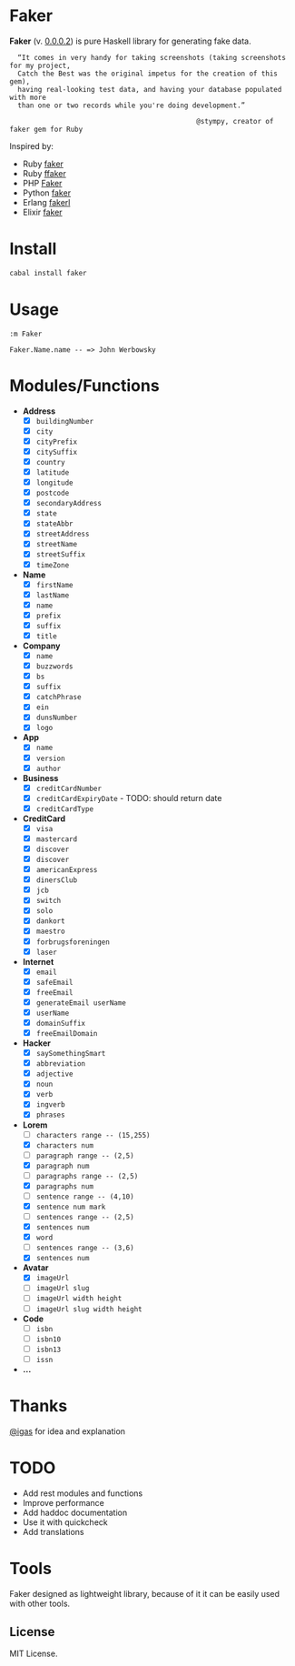 # Faker

**Faker** (v. [0.0.0.2](http://hackage.haskell.org/package/faker)) is pure Haskell library for generating fake data.

```
  “It comes in very handy for taking screenshots (taking screenshots for my project,
  Catch the Best was the original impetus for the creation of this gem),
  having real-looking test data, and having your database populated with more
  than one or two records while you're doing development.”

                                              @stympy, creator of faker gem for Ruby
```

Inspired by:

* Ruby [faker](https://github.com/stympy/faker)
* Ruby [ffaker](https://github.com/EmmanuelOga/ffaker)
* PHP [Faker](https://github.com/fzaninotto/Faker)
* Python [faker](https://github.com/joke2k/Faker)
* Erlang [fakerl](https://github.com/mawuli-ypa/fakerl)
* Elixir [faker](https://github.com/igas/faker)

# Install

```bash
cabal install faker
```

# Usage

```
:m Faker

Faker.Name.name -- => John Werbowsky
```

# Modules/Functions

* **Address**
  - [x] `buildingNumber`
  - [x] `city`
  - [x] `cityPrefix`
  - [x] `citySuffix`
  - [x] `country`
  - [x] `latitude`
  - [x] `longitude`
  - [x] `postcode`
  - [x] `secondaryAddress`
  - [x] `state`
  - [x] `stateAbbr`
  - [x] `streetAddress`
  - [x] `streetName`
  - [x] `streetSuffix`
  - [x] `timeZone`
* **Name**
  - [x] `firstName`
  - [x] `lastName`
  - [x] `name`
  - [x] `prefix`
  - [x] `suffix`
  - [x] `title`
* **Company**
  - [x] `name`
  - [x] `buzzwords`
  - [x] `bs`
  - [x] `suffix`
  - [x] `catchPhrase`
  - [x] `ein`
  - [x] `dunsNumber`
  - [x] `logo`
* **App**
  - [x] `name`
  - [x] `version`
  - [x] `author`
* **Business**
  - [x] `creditCardNumber`
  - [x] `creditCardExpiryDate` - TODO: should return date
  - [x] `creditCardType`
* **CreditCard**
  - [x] `visa`
  - [x] `mastercard`
  - [x] `discover`
  - [x] `discover`
  - [x] `americanExpress`
  - [x] `dinersClub`
  - [x] `jcb`
  - [x] `switch`
  - [x] `solo`
  - [x] `dankort`
  - [x] `maestro`
  - [x] `forbrugsforeningen`
  - [x] `laser`
* **Internet**
  - [x] `email`
  - [x] `safeEmail`
  - [x] `freeEmail`
  - [x] `generateEmail userName`
  - [x] `userName`
  - [x] `domainSuffix`
  - [x] `freeEmailDomain`
* **Hacker**
  - [x] `saySomethingSmart`
  - [x] `abbreviation`
  - [x] `adjective`
  - [x] `noun`
  - [x] `verb`
  - [x] `ingverb`
  - [x] `phrases`
* **Lorem**
  - [ ] `characters range -- (15,255)`
  - [x] `characters num`
  - [ ] `paragraph range -- (2,5)`
  - [x] `paragraph num`
  - [ ] `paragraphs range -- (2,5)`
  - [x] `paragraphs num`
  - [ ] `sentence range -- (4,10)`
  - [x] `sentence num mark`
  - [ ] `sentences range -- (2,5)`
  - [x] `sentences num`
  - [x] `word`
  - [ ] `sentences range -- (3,6)`
  - [x] `sentences num`
* **Avatar**
  - [x] `imageUrl`
  - [ ] `imageUrl slug`
  - [ ] `imageUrl width height`
  - [ ] `imageUrl slug width height`
* **Code**
  - [ ] `isbn`
  - [ ] `isbn10`
  - [ ] `isbn13`
  - [ ] `issn`
* **...**

# Thanks

[@igas](https://github.com/igas) for idea and explanation

# TODO

* Add rest modules and functions
* Improve performance
* Add haddoc documentation
* Use it with quickcheck
* Add translations

# Tools

Faker designed as lightweight library, because of it it can be easily used with
other tools.

## License

MIT License.
